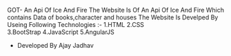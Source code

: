 GOT- An Api Of Ice And Fire
The Website Is Of An Api Of Ice And Fire Which contains Data of books,character and houses
The Website Is Develped By Useing Following Technologies :-
1.HTML
2.CSS	
3.BootStrap
4.JavaScript
5.AngularJS
- Developed By Ajay Jadhav